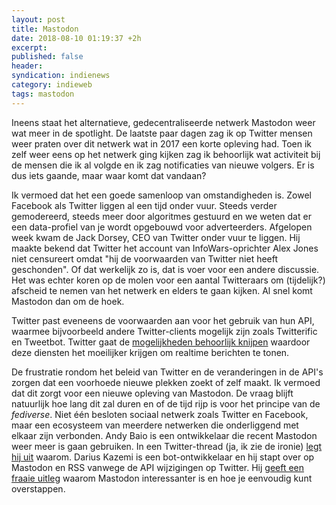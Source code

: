 ```yaml
---
layout: post
title: Mastodon 
date: 2018-08-10 01:19:37 +2h
excerpt:
published: false
header:
syndication: indienews
category: indieweb
tags: mastodon
---
```

Ineens staat het alternatieve, gedecentraliseerde netwerk Mastodon weer wat meer in de spotlight. De laatste paar dagen zag ik op Twitter mensen weer praten over dit netwerk wat in 2017 een korte opleving had. Toen ik zelf weer eens op het netwerk ging kijken zag ik behoorlijk wat activiteit bij de mensen die ik al volgde en ik zag notificaties van nieuwe volgers. Er is dus iets gaande, maar waar komt dat vandaan?

Ik vermoed dat het een goede samenloop van omstandigheden is. Zowel Facebook als Twitter liggen al een tijd onder vuur. Steeds verder gemodereerd, steeds meer door algoritmes gestuurd en we weten dat er een data-profiel van je wordt opgebouwd voor adverteerders. Afgelopen week kwam de Jack Dorsey, CEO van Twitter onder vuur te liggen. Hij maakte bekend dat Twitter het account van InfoWars-oprichter Alex Jones niet censureert omdat "hij de voorwaarden van Twitter niet heeft geschonden". Of dat werkelijk zo is, dat is voer voor een andere discussie. Het was echter koren op de molen voor een aantal Twitteraars om (tijdelijk?) afscheid te nemen van het netwerk en elders te gaan kijken. Al snel komt Mastodon dan om de hoek. 

Twitter past eveneens de voorwaarden aan voor het gebruik van hun API, waarmee bijvoorbeeld andere Twitter-clients mogelijk zijn zoals Twitterific en Tweetbot. Twitter gaat de [mogelijkheden behoorlijk knijpen](https://www.programmableweb.com/news/twitter-kills-site-streams-users-streams-and-legacy-direct-messages-next-week/brief/2018/08/09) waardoor deze diensten het moeilijker krijgen om realtime berichten te tonen. 

De frustratie rondom het beleid van Twitter en de veranderingen in de API's zorgen dat een voorhoede nieuwe plekken zoekt of zelf maakt. Ik vermoed dat dit zorgt voor een nieuwe opleving van Mastodon. De vraag blijft natuurlijk hoe lang dit zal duren en of de tijd rijp is voor het principe van de _fediverse_. Niet één besloten sociaal netwerk zoals Twitter en Facebook, maar een ecosysteem van meerdere netwerken die onderliggend met elkaar zijn verbonden. Andy Baio is een ontwikkelaar die recent Mastodon weer meer is gaan gebruiken. In een Twitter-thread (ja, ik zie de ironie) [legt hij uit](https://twitter.com/waxpancake/status/1027793032676962305) waarom. Darius Kazemi is een bot-ontwikkelaar en hij stapt over op Mastodon en RSS vanwege de API wijzigingen op Twitter. Hij [geeft een fraaie uitleg](https://twitter.com/tinysubversions/status/1027325323317104640) waarom Mastodon interessanter is en hoe je eenvoudig kunt overstappen. 

